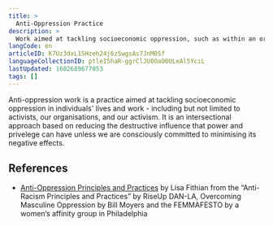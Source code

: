 ```yaml
---
title: >
  Anti-Oppression Practice
description: >
  Work aimed at tackling socioeconomic oppression, such as within an organisation.
langCode: en
articleID: K7Uz3dxL15Hzeh24j6zSwgsAs7JnM0Sf
languageCollectionID: ptleI5haR-ggrClJU8OaO0ULeAl5YciL
lastUpdated: 1602689677053
tags: []
---
```


Anti-oppression work is a practice aimed at tackling socioeconomic oppression in individuals' lives and work - including but not limited to activists, our organisations, and our activism. It is an intersectional approach based on reducing the destructive influence that power and privelege can have unless we are consciously committed to minimising its negative effects.

## References

-   [Anti-Oppression Principles and Practices](https://docs.google.com/Doc?id=dd323hvj_1203cbjhtthc) by Lisa Fithian from the “Anti-Racism Principles and Practices” by RiseUp DAN-LA, Overcoming Masculine Oppression by Bill Moyers and the FEMMAFESTO by a women’s affinity group in Philadelphia